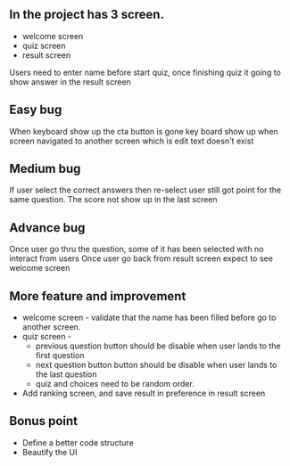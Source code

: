 ## In the project has 3 screen.

* welcome screen
* quiz screen
* result screen

Users need to enter name before start quiz, once finishing quiz it going to show answer in the result screen

## Easy bug
When keyboard show up the cta button is gone
key board show up when screen navigated to another screen which is edit text doesn't exist

## Medium bug
If user select the correct answers then re-select user still got point for the same question.
The score not show up in the last screen

## Advance bug
Once user go thru the question, some of it has been selected with no interact from users
Once user go back from result screen expect to see welcome screen

## More feature and improvement
* welcome screen - validate that the name has been filled before go to another screen.
* quiz screen -
  * previous question button should be disable when user lands to the first question
  * next question button button should be disable when user lands to the last question
  * quiz and choices need to be random order.
* Add ranking screen, and save result in preference in result screen

## Bonus point
* Define a better code structure
* Beautify the UI
